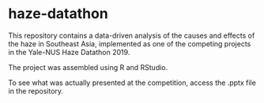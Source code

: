 # haze-datathon

This repository contains a data-driven analysis of the causes and effects of the haze in Southeast Asia, implemented as one of the competing projects in the Yale-NUS Haze Datathon 2019.

The project was assembled using R and RStudio.

To see what was actually presented at the competition, access the .pptx file in the repository.
